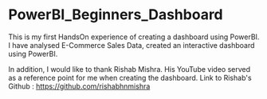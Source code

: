 # PowerBI_Beginners_Dashboard
This is my first HandsOn experience of creating a dashboard using PowerBI. I have analysed E-Commerce Sales Data, created an interactive dashboard using PowerBI.

In addition, I would like to thank Rishab Mishra. His YouTube video served as a reference point for me when creating the dashboard.
Link to Rishab's Github : https://github.com/rishabhnmishra
